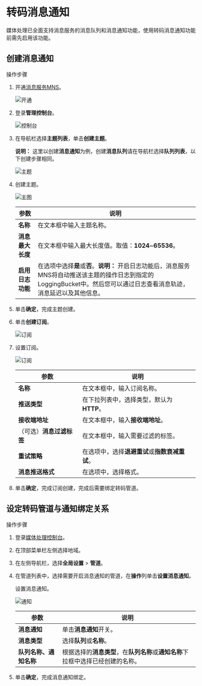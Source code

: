 # 转码消息通知

媒体处理已全面支持消息服务的消息队列和消息通知功能，使用转码消息通知功能前需先启用该功能。

## 创建消息通知

操作步骤

1.  开通[消息服务MNS](https://www.aliyun.com/product/mns?spm=a2c4g.11186623.J_8058803260.36.6882223ev7QN0I)。

    ![开通](https://static-aliyun-doc.oss-accelerate.aliyuncs.com/assets/img/zh-CN/4716664161/p244847.png)

2.  登录**管理控制台**。

    ![控制台](https://static-aliyun-doc.oss-accelerate.aliyuncs.com/assets/img/zh-CN/4716664161/p244848.png)

3.  在导航栏选择**主题列表**，单击**创建主题**。

    **说明：** 这里以创建**消息通知**为例，创建**消息队列**请在导航栏选择**队列列表**，以下创建步骤相同。

    ![主题](https://static-aliyun-doc.oss-accelerate.aliyuncs.com/assets/img/zh-CN/5716664161/p244850.png)

4.  创建主题。

    ![主图](https://static-aliyun-doc.oss-accelerate.aliyuncs.com/assets/img/zh-CN/5716664161/p244856.png)

    |参数|说明|
    |--|--|
    |**名称**|在文本框中输入主题名称。|
    |**消息最大长度**|在文本框中输入最大长度值。取值：**1024**~**65536**。|
    |**启用日志功能**|在选项中选择**是**或**否**。**说明：** 开启日志功能后，消息服务MNS将自动推送该主题的操作日志到指定的LoggingBucket中。然后您可以通过日志查看消息轨迹，消息延迟以及其他信息。 |

5.  单击**确定**，完成主题创建。
6.  单击**创建订阅**。

    ![订阅](https://static-aliyun-doc.oss-accelerate.aliyuncs.com/assets/img/zh-CN/5716664161/p244858.png)

7.  设置订阅。

    ![订阅](https://static-aliyun-doc.oss-accelerate.aliyuncs.com/assets/img/zh-CN/5716664161/p244860.png)

    |参数|说明|
    |--|--|
    |**名称**|在文本框中，输入订阅名称。|
    |**推送类型**|在下拉列表中，选择类型，默认为**HTTP**。|
    |**接收端地址**|在文本框中，输入**接收端地址**。|
    |（可选）**消息过滤标签**|在文本框中，输入需要过滤的标签。|
    |**重试策略**|在选项中，选择**退避重试**或**指数衰减重试**。|
    |**消息推送格式**|在选项中，选择格式。|

8.  单击**确定**，完成订阅创建，完成后需要绑定转码管道。

## 设定转码管道与通知绑定关系

操作步骤

1.  登录[媒体处理控制台](https://mps.console.aliyun.com/pipeline/list)。
2.  在顶部菜单栏左侧选择地域。
3.  在左侧导航栏，选择**全局设置** \> **管道**。
4.  在管道列表中，选择需要开启消息通知的管道，在**操作**列单击**设置消息通知**。

    设置消息通知。

    ![通知](https://static-aliyun-doc.oss-accelerate.aliyuncs.com/assets/img/zh-CN/5716664161/p243203.png)

    |参数|说明|
    |--|--|
    |**消息通知**|单击**消息通知**开关。|
    |**消息类型**|选择**队列**或**名称**。|
    |**队列名称、通知名称**|根据选择的**消息类型**，在**队列名称**或**通知名称**下拉框中选择已经创建的名称。|

5.  单击**确定**，完成消息通知绑定。

